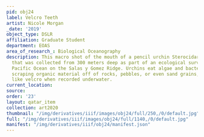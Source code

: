 ```yaml
---
pid: obj24
label: Velcro Teeth
artist: Nicole Morgan
_date: '2019'
object_type: DSLR
affiliation: Graduate Student
department: EOAS
area_of_research_: Biological Oceanography
description: This macro shot of the mouth of a pencil urchin Sterocidaris nascaensis
  that was collected from 300 meters deep as part of an ecological survey in the South
  Pacific Ocean on the Salas y Gomez Ridge. Urchins eat algae and bacterial mats by
  scraping organic material off of rocks, pebbles, or even sand grains, which sounds
  like velcro when recorded underwater.
current_location: 
source: 
order: '23'
layout: qatar_item
collection: art2020
thumbnail: "/img/derivatives/iiif/images/obj24/full/250,/0/default.jpg"
full: "/img/derivatives/iiif/images/obj24/full/1140,/0/default.jpg"
manifest: "/img/derivatives/iiif/obj24/manifest.json"
---
```

